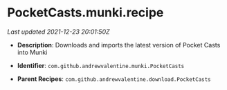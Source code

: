 # PocketCasts.munki.recipe

_Last updated 2021-12-23 20:01:50Z_

- **Description**: Downloads and imports the latest version of Pocket Casts into Munki

- **Identifier**: `com.github.andrewvalentine.munki.PocketCasts`

- **Parent Recipes**: `com.github.andrewvalentine.download.PocketCasts`
